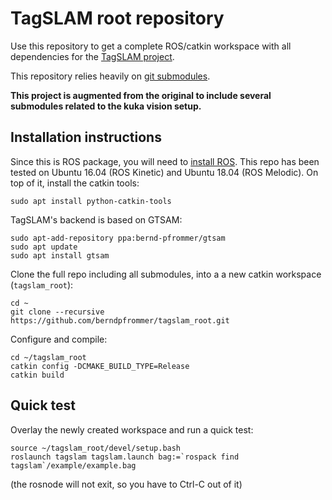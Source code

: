 # TagSLAM root repository

Use this repository to get a complete ROS/catkin workspace with all
dependencies for the [TagSLAM project](https://berndpfrommer.github.io/tagslam_web).

This repository relies heavily on [git submodules](https:www.vogella.com/tutorials/GitSubmodules/article.html).

**This project is augmented from the original to include several submodules related to the kuka vision setup.**

## Installation instructions

Since this is ROS package, you will need
to [install ROS](http://wiki.ros.org/Installation/Ubuntu). This repo
has been tested on Ubuntu 16.04 (ROS Kinetic) and Ubuntu 18.04 (ROS
Melodic). On top of it, install the catkin tools:

    sudo apt install python-catkin-tools

TagSLAM's backend is based on GTSAM:

    sudo apt-add-repository ppa:bernd-pfrommer/gtsam
    sudo apt update
    sudo apt install gtsam

Clone the full repo including all submodules, into a a new catkin
workspace (``tagslam_root``):

	cd ~
    git clone --recursive https://github.com/berndpfrommer/tagslam_root.git

Configure and compile:

    cd ~/tagslam_root
    catkin config -DCMAKE_BUILD_TYPE=Release
    catkin build

## Quick test

Overlay the newly created workspace and run a quick test:

    source ~/tagslam_root/devel/setup.bash
    roslaunch tagslam tagslam.launch bag:=`rospack find tagslam`/example/example.bag

(the rosnode will not exit, so you have to Ctrl-C out of it)
